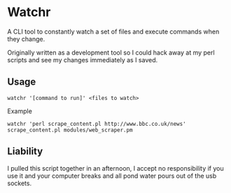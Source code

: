 # Watchr

A CLI tool to constantly watch a set of files and execute commands when they change.

Originally written as a development tool so I could hack away at my perl scripts and see my changes immediately as I saved.

## Usage

`watchr '[command to run]' <files to watch>`

Example

`watchr 'perl scrape_content.pl http://www.bbc.co.uk/news' scrape_content.pl modules/web_scraper.pm`

## Liability

I pulled this script together in an afternoon, I accept no responsibility if you use it and your computer breaks and all pond water pours out of the usb sockets.
